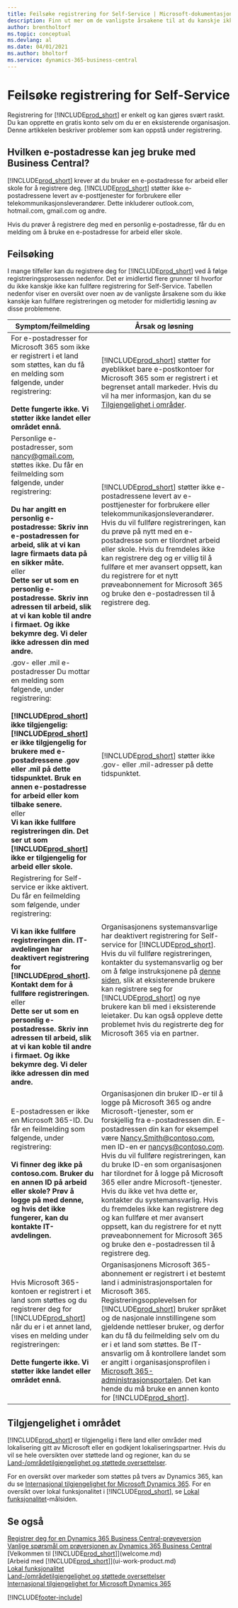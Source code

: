 ```yaml
---
title: Feilsøke registrering for Self-Service | Microsoft-dokumentasjon
description: Finn ut mer om de vanligste årsakene til at du kanskje ikke kan fullføre registreringen for Business Central og hvordan du kan løse dem.
author: brentholtorf
ms.topic: conceptual
ms.devlang: al
ms.date: 04/01/2021
ms.author: bholtorf
ms.service: dynamics-365-business-central
---
```

# Feilsøke registrering for Self-Service
Registrering for [!INCLUDE[prod_short](includes/prod_short.md)] er enkelt og kan gjøres svært raskt. Du kan opprette en gratis konto selv om du er en eksisterende organisasjon. Denne artikkelen beskriver problemer som kan oppstå under registrering.

## Hvilken e-postadresse kan jeg bruke med Business Central?
[!INCLUDE[prod_short](includes/prod_short.md)] krever at du bruker en e-postadresse for arbeid eller skole for å registrere deg. [!INCLUDE[prod_short](includes/prod_short.md)] støtter ikke e-postadressene levert av e-posttjenester for forbrukere eller telekommunikasjonsleverandører. Dette inkluderer outlook.com, hotmail.com, gmail.com og andre.

Hvis du prøver å registrere deg med en personlig e-postadresse, får du en melding om å bruke en e-postadresse for arbeid eller skole.

## Feilsøking
I mange tilfeller kan du registrere deg for [!INCLUDE[prod_short](includes/prod_short.md)] ved å følge registreringsprosessen nedenfor. Det er imidlertid flere grunner til hvorfor du ikke kanskje ikke kan fullføre registrering for Self-Service. Tabellen nedenfor viser en oversikt over noen av de vanligste årsakene som du ikke kanskje kan fullføre registreringen og metoder for midlertidig løsning av disse problemene.

| Symptom/feilmelding | Årsak og løsning |
| --------------------- | -------------------- |
| For e-postadresser for Microsoft 365 som ikke er registrert i et land som støttes, kan du få en melding som følgende, under registrering:<br /><br />**Dette fungerte ikke. Vi støtter ikke landet eller området ennå.** |[!INCLUDE[prod_short](includes/prod_short.md)] støtter for øyeblikket bare e-postkontoer for Microsoft 365 som er registrert i et begrenset antall markeder. Hvis du vil ha mer informasjon, kan du se [Tilgjengelighet i områder](#regional-availability). |
| Personlige e-postadresser, som nancy@gmail.com, støttes ikke. Du får en feilmelding som følgende, under registrering:<br /><br />**Du har angitt en personlig e-postadresse: Skriv inn e-postadressen for arbeid, slik at vi kan lagre firmaets data på en sikker måte.**<br> eller <br> **Dette ser ut som en personlig e-postadresse. Skriv inn adressen til arbeid, slik at vi kan koble til andre i firmaet. Og ikke bekymre deg. Vi deler ikke adressen din med andre.** |[!INCLUDE[prod_short](includes/prod_short.md)] støtter ikke e-postadressene levert av e-posttjenester for forbrukere eller telekommunikasjonsleverandører. Hvis du vil fullføre registreringen, kan du prøve på nytt med en e-postadresse som er tilordnet arbeid eller skole. Hvis du fremdeles ikke kan registrere deg og er villig til å fullføre et mer avansert oppsett, kan du registrere for et nytt prøveabonnement for Microsoft 365 og bruke den e-postadressen til å registrere deg. |
| .gov- eller .mil e-postadresser Du mottar en melding som følgende, under registrering:<br /><br />**[!INCLUDE[prod_short](includes/prod_short.md)] ikke tilgjengelig: [!INCLUDE[prod_short](includes/prod_short.md)] er ikke tilgjengelig for brukere med e-postadressene .gov eller .mil på dette tidspunktet. Bruk en annen e-postadresse for arbeid eller kom tilbake senere.** <br>eller <br>**Vi kan ikke fullføre registreringen din. Det ser ut som [!INCLUDE[prod_short](includes/prod_short.md)] ikke er tilgjengelig for arbeid eller skole.** |[!INCLUDE[prod_short](includes/prod_short.md)] støtter ikke .gov- eller .mil-adresser på dette tidspunktet. |
| Registrering for Self-service er ikke aktivert. Du får en feilmelding som følgende, under registrering:<br /><br />**Vi kan ikke fullføre registreringen din. IT-avdelingen har deaktivert registrering for [!INCLUDE[prod_short](includes/prod_short.md)]. Kontakt dem for å fullføre registreringen.** <br>eller <br> **Dette ser ut som en personlig e-postadresse. Skriv inn adressen til arbeid, slik at vi kan koble til andre i firmaet. Og ikke bekymre deg. Vi deler ikke adressen din med andre.** |Organisasjonens systemansvarlige har deaktivert registrering for Self-service for [!INCLUDE[prod_short](includes/prod_short.md)]. Hvis du vil fullføre registreringen, kontakter du systemansvarlig og ber om å følge instruksjonene på [denne siden](/dynamics365/business-central/dev-itpro/developer/devenv-business-central-manage-selfservice-signups), slik at eksisterende brukere kan registrere seg for [!INCLUDE[prod_short](includes/prod_short.md)] og nye brukere kan bli med i eksisterende leietaker. Du kan også oppleve dette problemet hvis du registrerte deg for Microsoft 365 via en partner. |
| E-postadressen er ikke en Microsoft 365-ID. Du får en feilmelding som følgende, under registrering:<br /><br />**Vi finner deg ikke på contoso.com. Bruker du en annen ID på arbeid eller skole? Prøv å logge på med denne, og hvis det ikke fungerer, kan du kontakte IT-avdelingen.** |Organisasjonen din bruker ID-er til å logge på Microsoft 365 og andre Microsoft-tjenester, som er forskjellig fra e-postadressen din. E-postadressen din kan for eksempel være Nancy.Smith@contoso.com, men ID-en er nancys@contoso.com. Hvis du vil fullføre registreringen, kan du bruke ID-en som organisasjonen har tilordnet for å logge på Microsoft 365 eller andre Microsoft-tjenester. Hvis du ikke vet hva dette er, kontakter du systemansvarlig. Hvis du fremdeles ikke kan registrere deg og kan fullføre et mer avansert oppsett, kan du registrere for et nytt prøveabonnement for Microsoft 365 og bruke den e-postadressen til å registrere deg. |
| Hvis Microsoft 365-kontoen er registrert i et land som støttes og du registrerer deg for [!INCLUDE[prod_short](includes/prod_short.md)] når du er i et annet land, vises en melding under registreringen:<br /><br />**Dette fungerte ikke. Vi støtter ikke landet eller området ennå.**| Organisasjonens Microsoft 365-abonnement er registrert i et bestemt land i administrasjonsportalen for Microsoft 365. Registreringsopplevelsen for [!INCLUDE[prod_short](includes/prod_short.md)] bruker språket og de nasjonale innstillingene som gjeldende nettleser bruker, og derfor kan du få du feilmelding selv om du er i et land som støttes. Be IT-ansvarlig om å kontrollere landet som er angitt i organisasjonsprofilen i [Microsoft 365-administrasjonsportalen](https://portal.office.com/adminportal/home#/companyprofile). Det kan hende du må bruke en annen konto for [!INCLUDE[prod_short](includes/prod_short.md)].|

## Tilgjengelighet i området

[!INCLUDE[prod_short](includes/prod_short.md)] er tilgjengelig i flere land eller områder med lokalisering gitt av Microsoft eller en godkjent lokaliseringspartner. Hvis du vil se hele oversikten over støttede land og regioner, kan du se [Land-/områdetilgjengelighet og støttede oversettelser](/dynamics365/business-central/dev-itpro/compliance/apptest-countries-and-translations?toc=/dynamics365/business-central/toc.json).  

For en oversikt over markeder som støttes på tvers av Dynamics 365, kan du se [Internasjonal tilgjengelighet for Microsoft Dynamics 365](/dynamics365/get-started/availability). For en oversikt over lokal funksjonalitet i [!INCLUDE[prod_short](includes/prod_short.md)], se [Lokal funksjonalitet](about-localization.md)-målsiden.  

## Se også

[Registrer deg for en Dynamics 365 Business Central-prøveversjon](trial-signup.md)  
[Vanlige spørsmål om prøversjonen av Dynamics 365 Business Central](trial-faq.md)  
[Velkommen til [!INCLUDE[prod_short](includes/prod_long.md)]](welcome.md)  
[Arbeid med [!INCLUDE[prod_short](includes/prod_short.md)]](ui-work-product.md)  
[Lokal funksjonalitet](about-localization.md)  
[Land-/områdetilgjengelighet og støttede oversettelser](/dynamics365/business-central/dev-itpro/compliance/apptest-countries-and-translations?toc=/dynamics365/business-central/toc.json)  
[Internasjonal tilgjengelighet for Microsoft Dynamics 365](/dynamics365/get-started/availability)  


[!INCLUDE[footer-include](includes/footer-banner.md)]